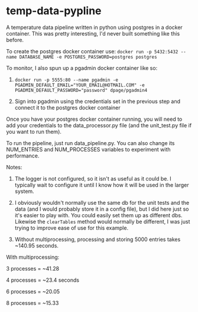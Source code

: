 # temp-data-pypline
A temperature data pipeline written in python using postgres in a docker container.
This was pretty interesting, I'd never built something like this before.

To create the postgres docker container use:
`docker run -p 5432:5432 --name DATABASE_NAME -e POSTGRES_PASSWORD=postgres postgres`

To monitor, I also spun up a pgadmin docker container like so:
1. `docker run -p 5555:80 --name pgadmin -e PGADMIN_DEFAULT_EMAIL="YOUR_EMAIL@HOTMAIL.COM" -e PGADMIN_DEFAULT_PASSWORD="password" dpage/pgadmin4`

2. Sign into pgadmin using the credentials set in the previous step and connect 
it to the postgres docker container

Once you have your postgres docker container running, you will need to add your credentials
to the data_processor.py file (and the unit_test.py file if you want to run them).

To run the pipeline, just run data_pipeline.py. You can also change its NUM_ENTRIES
and NUM_PROCESSES variables to experiment with performance. 

Notes:
1. The logger is not configured, so it isn't as useful as it could be. I typically 
wait to configure it until I know how it will be used in the larger system.

2. I obviously wouldn't normally use the same db for the unit tests and the data
(and I would probably store it in a config file), but I did here just so it's easier 
to play with. You could easily set them up as different dbs. Likewise the `clearTables` 
method would normally be different, I was just trying to improve ease of use for this example.

3. Without multiprocessing, processing and storing 5000 entries takes ~140.95 seconds.

With multiprocessing:

3 processes = ~41.28

4 processes = ~23.4 seconds

6 processes = ~20.05

8 processes = ~15.33